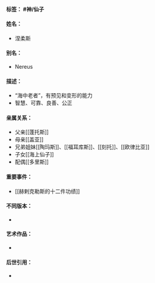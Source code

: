 #### 标签： #神/仙子
#### 姓名：
- 涅柔斯
#### 别名：
- Nereus
#### 描述：
- “海中老者”，有预见和变形的能力
- 智慧、可靠、良善、公正
#### 亲属关系：
- 父亲[[蓬托斯]]
- 母亲[[盖亚]]
- 兄弟姐妹[[陶玛斯]]、[[福耳库斯]]、[[刻托]]、[[欧律比亚]]
- 子女[[海上仙子]]
- 配偶[[多里斯]]
#### 重要事件：
- [[赫剌克勒斯的十二件功绩]]
#### 不同版本：
- 
#### 艺术作品：
- 
#### 后世引用：
- 